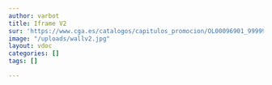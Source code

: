 ```yaml
---
author: varbot
title: Iframe V2
sur: 'https://www.cga.es/catalogos/capitulos_promocion/OL00096901_9999973882.pdf'
image: "/uploads/wallv2.jpg"
layout: vdoc
categories: []
tags: []

---
```



